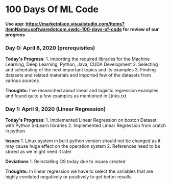 # 100 Days Of ML Code 
#### Use app: https://marketplace.visualstudio.com/items?itemName=softwaredotcom.swdc-100-days-of-code for review of our progress
### Day 0: April 8, 2020 (prerequisites)

**Today's Progress**: 
    1. Importing the required libraries for the Machine Learning, Deep Learning, Python, Java, CUDA Development 
    2. Selecting and scheduling of the next important topics and its examples
    3. Finding datasets and related materials and imported few of the datasets from various sources

**Thoughts:** I've researched about linear and logistic regression examples and found quite a few examples as mentioned in Links.txt

### Day 1: April 9, 2020 (Linear Regression)
**Today's Progress**: 
    1. Implemented Linear Regression on boston Dataset with Python SkLearn libraries
    2. Implemented Linear Regression from cratch in python 

**Issues**
    1. Linux system in built python version should not be changed as it may cause huge effect on the operation system
    2. References need to be stored as we might need it later

**Deviations**
    1. Reinstalling OS today due to issues created 

**Thoughts:** In linear regression we have to select the variables that are highly corelated negatively or positively to get better results  
